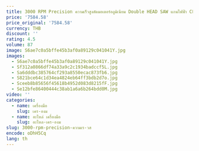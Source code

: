 ```yaml
---
title: 3000 RPM Precision ความเร็วสูงตัดมอเตอร์อลูมิเนียม Double HEAD SAW แกนไฟฟ้า CLAMP PLATE ใบเลื่อย
price: '7584.58'
price_original: '7584.58'
currency: THB
discount: ''
rating: 4.5
volume: 87
image: S6ae7c0a5bffe45b3af0a89129c041041Y.jpg
images:
  - S6ae7c0a5bffe45b3af0a89129c041041Y.jpg
  - Sf312a0866df74a33a9c2c1934badccf5L.jpg
  - Sa6dddbc385764cf293a8550ecac873fb6.jpg
  - S821bce64c1d34ea4824eb64ff3bdb2d7o.jpg
  - Sceeb8b85656f45618b4952d083d8215fF.jpg
  - Se12bfe86400444c38ab1a6a6b264bdd0M.jpg
video: ''
categories:
  - name: เครื่องมือ
    slug: เคร-องม
  - name: อะไหล่ เครื่องมือ
    slug: อะไหล-เคร-องม
slug: 3000-rpm-precision-ความเร-วส
encode: oDhH5Cq
lang: th
---
```

  